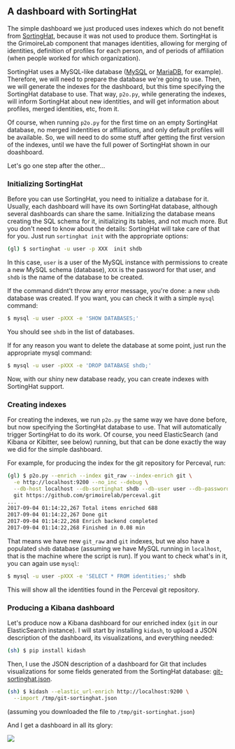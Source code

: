 ## A dashboard with SortingHat

The simple dashboard we just produced uses indexes which
do not benefit from [SortingHat](https://github.com/chaoss/grimoirelab-sortinghat),
because it was not used to produce them.
SortingHat is the GrimoireLab component that manages identities, allowing for merging of identities, definition of profiles for each person, and of periods of affiliation (when people worked for which organization).

SortingHat uses a MySQL-like database ([MySQL](https://www.mysql.com/) or [MariaDB](https://mariadb.org/), for example). Therefore, we will need to prepare the database we're going to use. Then, we will generate the indexes for the dashboard, but this time specifying the SortingHat database to use. That way, `p2o.py`, while generating the indexes, will inform SortingHat about new identities, and will get information about profiles, merged identities, etc, from it.

Of course, when running `p2o.py` for the first time on an empty SortingHat database, no merged indentities or affiliations, and only default profiles will be available. So, we will need to do some stuff after getting the first version of the indexes, until we have the full power of SortingHat shown in our doashboard.

Let's go one step after the other...


### Initializing SortingHat

Before you can use SortingHat,
you need to initialize a database for it.
Usually, each dashboard will have its own SortingHat database, although several dashboards can share the same. Initializing the database means creating the SQL schema for it, initializing its tables, and not much more. But you don't need to know about the details: SortingHat will take care of that for you. Just run `sortinghat init` with the appropriate options:

```bash
(gl) $ sortinghat -u user -p XXX  init shdb
```

In this case, `user` is a user of the MySQL instance with permissions to create a new MySQL schema (database), `XXX` is the password for that user, and `shdb` is the name of the database to be created.

If the command didnt't throw any error message, you're done: a new `shdb` database was created. If you want, you can check it with a simple `mysql` command:

```bash
$ mysql -u user -pXXX -e 'SHOW DATABASES;'
```

You should see `shdb` in the list of databases.

If for any reason you want to delete the database at some point, just run the appropriate mysql command:

```bash
$ mysql -u user -pXXX -e 'DROP DATABASE shdb;'
```

Now, with our shiny new database ready, you can create indexes with SortingHat support.

### Creating indexes

For creating the indexes, we run `p2o.py` the same way we have done before, but now specifying the SortingHat database to use. That will automatically trigger SortingHat to do its work. Of course, you need ElasticSearch (and Kibana or Kibitter, see below) running, but that can be done exactly the way we did for the simple dashboard.

For example, for producing the index for the git repository for Perceval, run:

```bash
(gl) $ p2o.py --enrich --index git_raw --index-enrich git \
  -e http://localhost:9200 --no_inc --debug \
  --db-host localhost --db-sortinghat shdb --db-user user --db-password XXX \
  git https://github.com/grimoirelab/perceval.git
...
2017-09-04 01:14:22,267 Total items enriched 688
2017-09-04 01:14:22,267 Done git
2017-09-04 01:14:22,268 Enrich backend completed
2017-09-04 01:14:22,268 Finished in 0.08 min
```

That means we have new `git_raw` and `git` indexes, but we also have a populated `shdb` database (assuming we have MySQL running in `localhost`, that is the machine where the script is run). If you want to check what's in it, you can again use `mysql`:

```bash
$ mysql -u user -pXXX -e 'SELECT * FROM identities;' shdb
```

This will show all the identities found in the Perceval git repository.

### Producing a Kibana dashboard

Let's produce now a Kibana dashboard for our enriched index (`git` in our ElasticSearch instance). I will start by installing `kidash`, to upload a JSON description of the dashboard, its visualizations, and everything needed:

```bash
(sh) $ pip install kidash
```

Then, I use the JSON description of a dashboard for Git that
includes visualizations for some fields generated from the SortingHat database: [git-sortinghat.json](dashboards/git-sortinghat.json).

```bash
(sh) $ kidash --elastic_url-enrich http://localhost:9200 \
  --import /tmp/git-sortinghat.json
```

(assuming you downloaded the file to `/tmp/git-sortinghat.json`)

And I get a dashboard in all its glory:


![](figs/dashboard-git-sortinghat.png)
